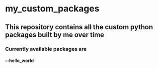 # my_custom_packages
## This repository contains all the custom python packages built by me over time

### Currently available packages are
#### --hello_world